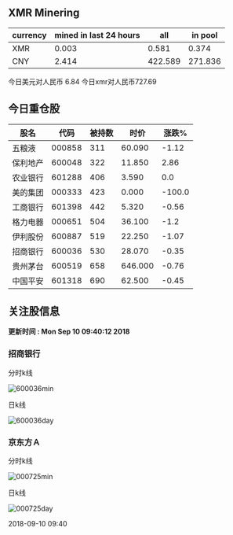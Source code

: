 ## XMR Minering

|currency|mined in last 24 hours|all|in pool|
|---|---|---|---|
|XMR|0.003|0.581|0.374|
|CNY|2.414|422.589|271.836|

今日美元对人民币 6.84	今日xmr对人民币727.69


## 今日重仓股 

|股名|代码|被持数|时价|涨跌%|
|---|---|---|---|---|
|五粮液|000858|311|60.090|-1.12|
|保利地产|600048|322|11.850|2.86|
|农业银行|601288|406|3.590|0.0|
|美的集团|000333|423|0.000|-100.0|
|工商银行|601398|442|5.320|-0.56|
|格力电器|000651|504|36.100|-1.2|
|伊利股份|600887|519|22.250|-1.07|
|招商银行|600036|530|28.070|-0.35|
|贵州茅台|600519|658|646.000|-0.76|
|中国平安|601318|690|62.500|-0.45|

## 关注股信息
**更新时间 : Mon Sep 10 09:40:12 2018**
### 招商银行 
分时k线

![600036min](http://image.sinajs.cn/newchart/min/n/sh600036.gif)

日k线

![600036day](http://image.sinajs.cn/newchart/daily/n/sh600036.gif)

### 京东方Ａ 
分时k线

![000725min](http://image.sinajs.cn/newchart/min/n/sz000725.gif)

日k线

![000725day](http://image.sinajs.cn/newchart/daily/n/sz000725.gif)

2018-09-10 09:40